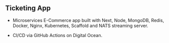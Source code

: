 ## Ticketing App
- Microservices E-Commerce app built with Next, Node, MongoDB, Redis, Docker, Nginx, Kubernetes, Scaffold and NATS streaming server.  

- CI/CD via GitHub Actions on Digital Ocean.